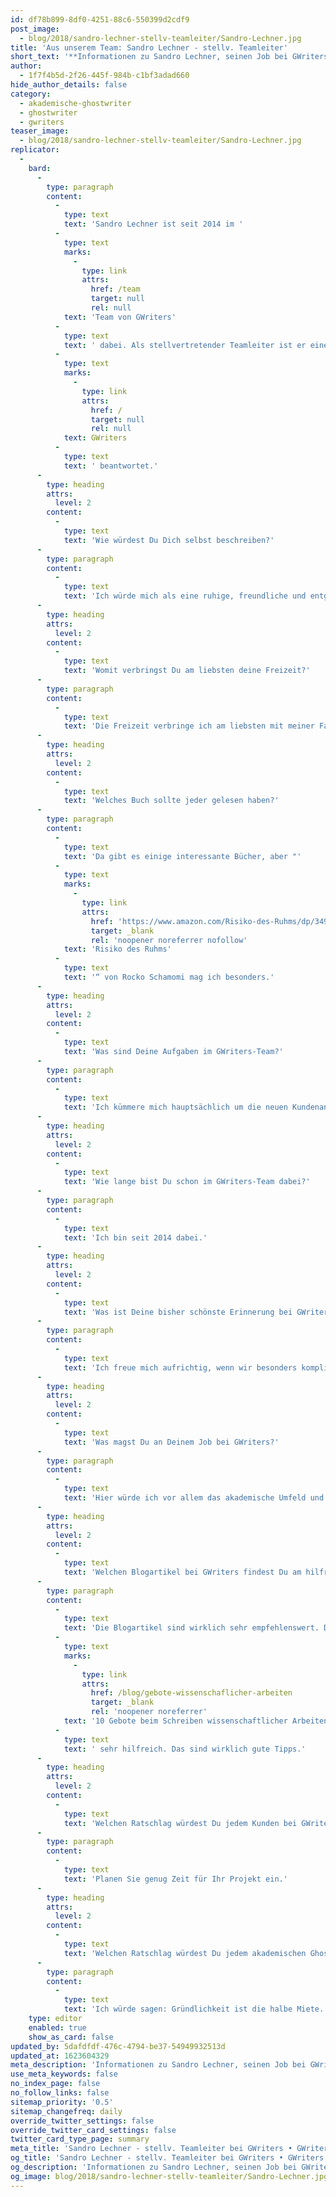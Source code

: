 ```yaml
---
id: df78b899-8df0-4251-88c6-550399d2cdf9
post_image:
  - blog/2018/sandro-lechner-stellv-teamleiter/Sandro-Lechner.jpg
title: 'Aus unserem Team: Sandro Lechner - stellv. Teamleiter'
short_text: '**Informationen zu Sandro Lechner, seinen Job bei GWriters, seine Ratschläge an akademische Ghostwriter & Kunden der Ghostwriter-Agentur GWriters.**'
author:
  - 1f7f4b5d-2f26-445f-984b-c1bf3adad660
hide_author_details: false
category:
  - akademische-ghostwriter
  - ghostwriter
  - gwriters
teaser_image:
  - blog/2018/sandro-lechner-stellv-teamleiter/Sandro-Lechner.jpg
replicator:
  -
    bard:
      -
        type: paragraph
        content:
          -
            type: text
            text: 'Sandro Lechner ist seit 2014 im '
          -
            type: text
            marks:
              -
                type: link
                attrs:
                  href: /team
                  target: null
                  rel: null
            text: 'Team von GWriters'
          -
            type: text
            text: ' dabei. Als stellvertretender Teamleiter ist er eine Schnittstelle zwischen unseren Kunden, ihren Projektbetreuern und den akademischen Ghostwritern und Lektoren. In diesem Beitrag hat Sandro Lechner einige Fragen über sich und seine Arbeit bei '
          -
            type: text
            marks:
              -
                type: link
                attrs:
                  href: /
                  target: null
                  rel: null
            text: GWriters
          -
            type: text
            text: ' beantwortet.'
      -
        type: heading
        attrs:
          level: 2
        content:
          -
            type: text
            text: 'Wie würdest Du Dich selbst beschreiben?'
      -
        type: paragraph
        content:
          -
            type: text
            text: 'Ich würde mich als eine ruhige, freundliche und entgegenkommende Person beschreiben.'
      -
        type: heading
        attrs:
          level: 2
        content:
          -
            type: text
            text: 'Womit verbringst Du am liebsten deine Freizeit?'
      -
        type: paragraph
        content:
          -
            type: text
            text: 'Die Freizeit verbringe ich am liebsten mit meiner Familie. Ich reise gern und bin öfters im Winter snowboarden.'
      -
        type: heading
        attrs:
          level: 2
        content:
          -
            type: text
            text: 'Welches Buch sollte jeder gelesen haben?'
      -
        type: paragraph
        content:
          -
            type: text
            text: 'Da gibt es einige interessante Bücher, aber "'
          -
            type: text
            marks:
              -
                type: link
                attrs:
                  href: 'https://www.amazon.com/Risiko-des-Ruhms/dp/3499245051'
                  target: _blank
                  rel: 'noopener noreferrer nofollow'
            text: 'Risiko des Ruhms'
          -
            type: text
            text: '“ von Rocko Schamomi mag ich besonders.'
      -
        type: heading
        attrs:
          level: 2
        content:
          -
            type: text
            text: 'Was sind Deine Aufgaben im GWriters-Team?'
      -
        type: paragraph
        content:
          -
            type: text
            text: 'Ich kümmere mich hauptsächlich um die neuen Kundenanfragen bei GWriters. Dabei bin ich quasi die erste Anlaufstelle für unsere Kunden. Und als stellvertretender Teamleiter helfe ich Kunden und Ghostwritern natürlich auch im weiteren Verlauf der gemeinsamen Projekte.'
      -
        type: heading
        attrs:
          level: 2
        content:
          -
            type: text
            text: 'Wie lange bist Du schon im GWriters-Team dabei?'
      -
        type: paragraph
        content:
          -
            type: text
            text: 'Ich bin seit 2014 dabei.'
      -
        type: heading
        attrs:
          level: 2
        content:
          -
            type: text
            text: 'Was ist Deine bisher schönste Erinnerung bei GWriters?'
      -
        type: paragraph
        content:
          -
            type: text
            text: 'Ich freue mich aufrichtig, wenn wir besonders komplizierte Aufträge professionell und zufriedenstellend meistern. Ich habe da so manche Aufträge in guter Erinnerung.'
      -
        type: heading
        attrs:
          level: 2
        content:
          -
            type: text
            text: 'Was magst Du an Deinem Job bei GWriters?'
      -
        type: paragraph
        content:
          -
            type: text
            text: 'Hier würde ich vor allem das akademische Umfeld und die Nähe zum Kunden erwähnen.'
      -
        type: heading
        attrs:
          level: 2
        content:
          -
            type: text
            text: 'Welchen Blogartikel bei GWriters findest Du am hilfreichsten und warum?'
      -
        type: paragraph
        content:
          -
            type: text
            text: 'Die Blogartikel sind wirklich sehr empfehlenswert. Da hat sich das GWriters Team besonders bemüht. Als Einstieg finden ich '
          -
            type: text
            marks:
              -
                type: link
                attrs:
                  href: /blog/gebote-wissenschaflicher-arbeiten
                  target: _blank
                  rel: 'noopener noreferrer'
            text: '10 Gebote beim Schreiben wissenschaftlicher Arbeiten'
          -
            type: text
            text: ' sehr hilfreich. Das sind wirklich gute Tipps.'
      -
        type: heading
        attrs:
          level: 2
        content:
          -
            type: text
            text: 'Welchen Ratschlag würdest Du jedem Kunden bei GWriters geben?'
      -
        type: paragraph
        content:
          -
            type: text
            text: 'Planen Sie genug Zeit für Ihr Projekt ein.'
      -
        type: heading
        attrs:
          level: 2
        content:
          -
            type: text
            text: 'Welchen Ratschlag würdest Du jedem akademischen Ghostwriter bei GWriters geben?'
      -
        type: paragraph
        content:
          -
            type: text
            text: 'Ich würde sagen: Gründlichkeit ist die halbe Miete.'
    type: editor
    enabled: true
    show_as_card: false
updated_by: 5dafdfdf-476c-4794-be37-54949932513d
updated_at: 1623604329
meta_description: 'Informationen zu Sandro Lechner, seinen Job bei GWriters, seine Ratschläge an akademische Ghostwriter & Kunden der Ghostwriter-Agentur GWriters.'
use_meta_keywords: false
no_index_page: false
no_follow_links: false
sitemap_priority: '0.5'
sitemap_changefreq: daily
override_twitter_settings: false
override_twitter_card_settings: false
twitter_card_type_page: summary
meta_title: 'Sandro Lechner - stellv. Teamleiter bei GWriters • GWriters'
og_title: 'Sandro Lechner - stellv. Teamleiter bei GWriters • GWriters'
og_description: 'Informationen zu Sandro Lechner, seinen Job bei GWriters, seine Ratschläge an akademische Ghostwriter & Kunden der Ghostwriter-Agentur GWriters.'
og_image: blog/2018/sandro-lechner-stellv-teamleiter/Sandro-Lechner.jpg
---
```

